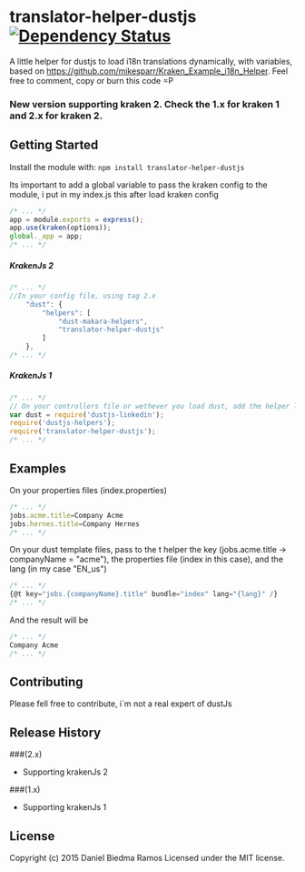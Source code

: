 # translator-helper-dustjs  [![Dependency Status](https://david-dm.org/danibram/translator-helper-dustjs.svg)](https://david-dm.org/danibram/translator-helper-dustjs)

A little helper for dustjs to load i18n translations dynamically, with variables, based on https://github.com/mikesparr/Kraken_Example_i18n_Helper. Feel free to comment, copy or burn this code =P

### New version supporting kraken 2. Check the 1.x for kraken 1 and 2.x for kraken 2.

## Getting Started
Install the module with: `npm install translator-helper-dustjs`

Its important to add a global variable to pass the kraken config to the module, i put in my index.js this after load kraken config
```javascript
/* ... */
app = module.exports = express();
app.use(kraken(options));
global._app = app;
/* ... */
```

##### KrakenJs 2

```javascript
/* ... */
//In your config file, using tag 2.x
    "dust": {
        "helpers": [
            "dust-makara-helpers",
            "translator-helper-dustjs"
        ]
    },
/* ... */
```

##### KrakenJs 1

```javascript
/* ... */
// On your controllers file or wethever you load dust, add the helper like another, using tag 1.x
var dust = require('dustjs-linkedin');
require('dustjs-helpers');
require('translator-helper-dustjs');
/* ... */
```


## Examples
On your properties files (index.properties)
```javascript
/* ... */
jobs.acme.title=Company Acme
jobs.hernes.title=Company Hernes
/* ... */
```

On your dust template files, pass to the t helper the key (jobs.acme.title -> companyName = "acme"), the properties file (index in this case), and the lang (in my case "EN_us")
```javascript
/* ... */
{@t key="jobs.{companyName}.title" bundle="index" lang="{lang}" /}
/* ... */
```
And the result will be
```javascript
/* ... */
Company Acme
/* ... */
```

## Contributing
Please fell free to contribute, i´m not a real expert of dustJs

## Release History
###(2.x)

- Supporting krakenJs 2

###(1.x)

- Supporting krakenJs 1

## License
Copyright (c) 2015 Daniel Biedma Ramos
Licensed under the MIT license.
